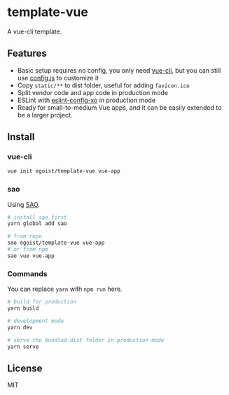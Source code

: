 # template-vue

A vue-cli template.

## Features

- Basic setup requires no config, you only need [vue-cli](https://github.com/vuejs/vue-cli), but you can still use [config.js](/template/config.js) to customize it
- Copy `static/**` to dist folder, useful for adding `favicon.ico`
- Split vendor code and app code in production mode
- ESLint with [eslint-config-xo](https://github.com/sindresorhus/eslint-config-xo) in production mode
- Ready for small-to-medium Vue apps, and it can be easily extended to be a larger project.

## Install

### vue-cli

```bash
vue init egoist/template-vue vue-app
```

### sao

Using [SAO](https://github.com/egoist/sao).

```bash
# install sao first
yarn global add sao

# from repo
sao egoist/template-vue vue-app
# or from npm
sao vue vue-app
```

### Commands

You can replace `yarn` with `npm run` here.

```bash
# build for production
yarn build

# development mode
yarn dev

# serve the bundled dist folder in production mode
yarn serve
```

## License

MIT
